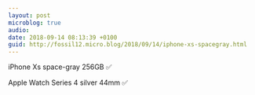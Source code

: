 ```yaml
---
layout: post
microblog: true
audio: 
date: 2018-09-14 08:13:39 +0100
guid: http://fossil12.micro.blog/2018/09/14/iphone-xs-spacegray.html
---
```

iPhone Xs space-gray 256GB ✅

Apple Watch Series 4 silver 44mm ✅

